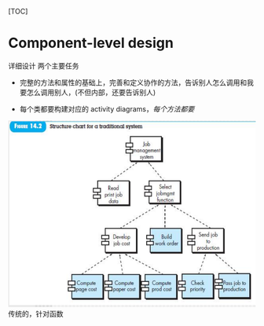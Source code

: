 [TOC]
# Component-level design
详细设计 两个主要任务

- 完整的方法和属性的基础上，完善和定义协作的方法，告诉别人怎么调用和我要怎么调用别人，(不但内部，还要告诉别人)

- 每个类都要构建对应的 activity diagrams，*每个方法都要*

![](./ref/traditionalComponentDesign.PNG)
传统的，针对函数